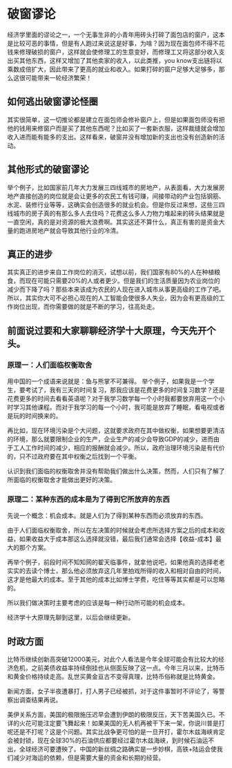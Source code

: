 # 破窗谬论
经济学里面的谬论之一，一个无事生非的小青年用砖头打碎了面包店的窗户，这本是比较可恶的事情，但是有人跑过来说这是好事，为啥？因为现在面包师不得不花钱来修理破损的窗户，这样就会使修理工的生意变好，而修理工又将这部分收入支出买其他东西，这样又增加了其他卖家的收入，以此类推，you know支出链将以乘数成倍扩大，因此带来了更高的就业和收入。如果打碎的窗户足够大足够多，那么这很可能带来一轮经济繁荣！

## 如何逃出破窗谬论怪圈
其实很简单，这一切推论都是建立在面包师会修补窗户上，但是如果面包师没有把他的钱用来修窗户而是买了其他东西呢？比如买了一套新衣服，这样裁缝就会增加收入进而能有能多的支出。这样看来，破窗并没有增加新的支出也没有创造新的活动。

## 其他形式的破窗谬论
举个例子，比如国家前几年大力发展三四线城市的房地产，从表面看，大力发展房地产直接创造的岗位就是会让更多的农民工有钱可赚，间接带动的产业包括钢筋、水泥、装修行业等等，这确实会创造很多的就业机会。但是你反过来想，这些三四线城市的房子真的有那么多人去住吗？花费这么多人力物力堆起来的砖头结果就是一直空闲，真的是对资源的极大浪费啊。其实这还不算什么，真正有害的是资金大量的跑进房地产就会导致其他行业的冷清。

## 真正的进步
其实真正的进步来自工作岗位的消灭，试想以前，我们国家有80%的人在种植粮食，而现在可能只需要20%的人或者更少。但是我们的生活质量因为农业岗位的减少而下降了吗？那些本来该成为农民的人现在进入城市从事更高级的工作了吧。所以，其实你大可不必担心现在的人工智能会使很多人失业，因为会有更高级的工作岗位出现，而你需要做的就是不断的学习，往高处走。


## 前面说过要和大家聊聊经济学十大原理，今天先开个头。

### 原理一：人们面临权衡取舍
用中国的一个成语来说就是：鱼与熊掌不可兼得。
举个例子，如果我是一个学生，要考试了，我有三天的时间复习，那我应该是花费更多的时间复习数学？还是花费更多的时间去看看英语呢？对于我学习数学每一个小时我都要放弃用这一个小时学习其他课程。而对于我学习的每一个小时，我可能是放弃了睡眠，看电视或者是玩的时间换来的。

再比如，现在环境污染是个大问题，这就要求政府在其中做权衡，如果想要更清洁的环境，那么就要限制企业的生产，企业生产的减少会导致GDP的减少，进而由于工人工作时间的减少，相应的报酬就会减少。所以，政府治理环境污染是有代价的，只不过政府要在其中权衡之后找到一个平衡。

认识到我们面临的权衡取舍并没有帮助我们做出什么决策，然而，人们只有了解了所面临的权衡取舍才能做出更好的决策。

### 原理二：某种东西的成本是为了得到它所放弃的东西
先说一个概念：机会成本。就是人们为了得到某种东西而必须放弃的东西。

由于人们面临权衡取舍，所以在左决策的时候就会考虑所选择方案之后的成本和收益，如果收益大于成本那这么选择就没错，最后我们通常会选择【收益-成本】最大的那个方案。

再举个例子，前段时间不知知网的翟天临事件，就拿他说吧，如果他真的选择老老实实的去读个博士，那么他必须放弃这几年里拍戏所得的收入和相对自由的时间，这才是他最大的成本。至于其他的成本比如博士学费，吃住等等其实都是可以忽略的。

所以我们做决策时主要考虑的应该是每一种行动所可能的机会成本。


经济学十大原理先聊到这里，以后会继续更新。

## 时政方面
比特币继续创新高突破12000美元，对此个人看法是今年全球可能会有比较大的经济危机，之前美债收益率持续倒挂也从侧面反映了这一点。今年三月以来，比特币和黄金价格持续走高。乱世买黄金亘古不变得真理，比特币俗称就是比特黄金。

新闻方面，女子半夜遭暴打，打人男子已经被抓，对于这件事暂时不评论了，等警察出调查结果再说。

美伊关系方面，美国的极限施压迟早会遭到伊朗的极限反压，天下苦美国久已。不详的火花可能注定要飞舞起来！如果美国的无人机再被干下来一架，你说川普是打呢还是不打呢？这是个问题。其实比战争更可怕的是一旦开打，霍尔木兹海峡肯定会被封锁，现在全球30%的石油供应都要经过霍尔木兹海峡，到时候石油运不出，全球经济可要遭殃了。中国的新丝绸之路确实是一步妙棋，高铁+陆运会使我们减少对海运的依赖，但是需要大量的资金和长期的经营。